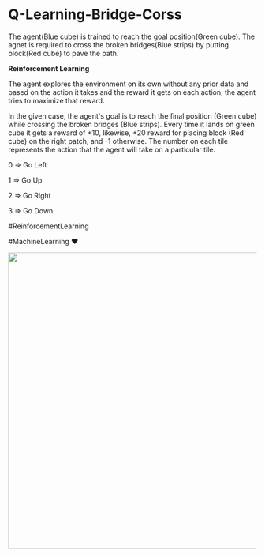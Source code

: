 # Q-Learning-Bridge-Corss

The agent(Blue cube) is trained to reach the goal position(Green cube). The agnet is required to cross the broken bridges(Blue strips) by putting block(Red cube) to pave the path.

******Reinforcement Learning******

The agent explores the environment on its own without any prior data and based on the action it takes and the reward it gets on each action, the agent tries to maximize that reward.

In the given case, the agent's goal is to reach the final position (Green cube) while crossing the broken bridges (Blue strips). Every time it lands on green cube it gets a reward of +10, likewise, +20 reward for placing block (Red cube) on the right patch, and -1 otherwise. The number on each tile represents the action that the agent will take on a particular tile.

0 => Go Left

1 => Go Up

2 => Go Right

3 => Go Down

#ReinforcementLearning

#MachineLearning ❤️

<img src="https://github.com/AmeerTamoorKhan/Q-Learning-Bridge-Corss/blob/master/BridgeCross.gif" width="600px" height="600px">
